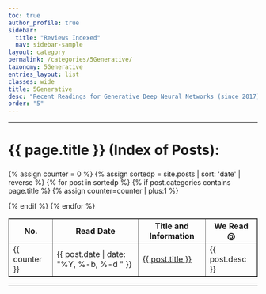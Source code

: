 ```yaml
---
toc: true
author_profile: true
sidebar:
  title: "Reviews Indexed"
  nav: sidebar-sample
layout: category
permalink: /categories/5Generative/
taxonomy: 5Generative
entries_layout: list
classes: wide
title: 5Generative
desc: "Recent Readings for Generative Deep Neural Networks (since 2017)"
order: "5"
---
```





<p><a name="topPage"></a></p>

  <hr> 
  <h1 class="page-title">{{ page.title }} (Index of Posts):</h1>

<table id="datatab3" summary="Table of Readings" border="1">
<tr>
 <h3>
  <b>
  <th>No.</th>
  <th>Read Date</th>
  <th>Title and Information</th>
    <th>We Read @</th>
  </b>
  </h3>
</tr>

{% assign counter = 0 %}
{% assign sortedp = site.posts  | sort: 'date' | reverse  %}
{% for post in sortedp %}
  {% if post.categories contains page.title %}
    {% assign counter=counter | plus:1 %}

  <tr>
  <td>{{ counter }}</td>
  <td><span class="date"> {{ post.date | date: "%Y, %-b, %-d "  }}</span></td>
  <td><a href="{{ site.baseurl }}{{ post.url }}">{{ post.title }}</a></td>
    <td>{{ post.desc }}</td>
  </tr>
  {% endif %}
{% endfor %}

</table>

<hr>
